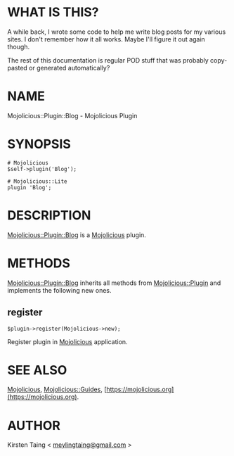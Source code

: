 # WHAT IS THIS?

A while back, I wrote some code to help me write blog posts for my
various sites. I don't remember how it all works. Maybe I'll figure it
out again though.

The rest of this documentation is regular POD stuff that was probably
copy-pasted or generated automatically?

# NAME

Mojolicious::Plugin::Blog - Mojolicious Plugin

# SYNOPSIS

    # Mojolicious
    $self->plugin('Blog');

    # Mojolicious::Lite
    plugin 'Blog';

# DESCRIPTION

[Mojolicious::Plugin::Blog](https://metacpan.org/pod/Mojolicious%3A%3APlugin%3A%3ABlog) is a [Mojolicious](https://metacpan.org/pod/Mojolicious) plugin.

# METHODS

[Mojolicious::Plugin::Blog](https://metacpan.org/pod/Mojolicious%3A%3APlugin%3A%3ABlog) inherits all methods from
[Mojolicious::Plugin](https://metacpan.org/pod/Mojolicious%3A%3APlugin) and implements the following new ones.

## register

    $plugin->register(Mojolicious->new);

Register plugin in [Mojolicious](https://metacpan.org/pod/Mojolicious) application.

# SEE ALSO

[Mojolicious](https://metacpan.org/pod/Mojolicious), [Mojolicious::Guides](https://metacpan.org/pod/Mojolicious%3A%3AGuides), [https://mojolicious.org](https://mojolicious.org).

# AUTHOR

Kirsten Taing < meylingtaing@gmail.com >

